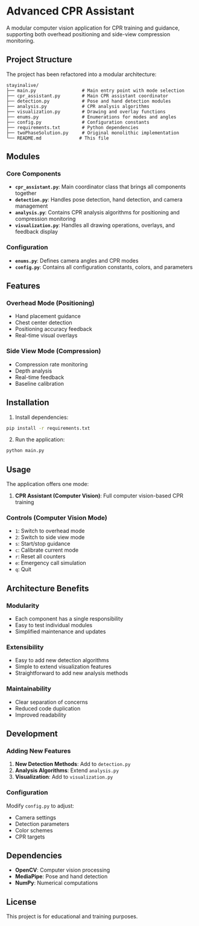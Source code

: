 # Advanced CPR Assistant

A modular computer vision application for CPR training and guidance, supporting both overhead positioning and side-view compression monitoring.

## Project Structure

The project has been refactored into a modular architecture:

```
stayinalive/
├── main.py                 # Main entry point with mode selection
├── cpr_assistant.py        # Main CPR assistant coordinator
├── detection.py            # Pose and hand detection modules
├── analysis.py             # CPR analysis algorithms
├── visualization.py        # Drawing and overlay functions
├── enums.py                # Enumerations for modes and angles
├── config.py               # Configuration constants
├── requirements.txt        # Python dependencies
├── twoPhaseSolution.py     # Original monolithic implementation
└── README.md              # This file
```

## Modules

### Core Components

- **`cpr_assistant.py`**: Main coordinator class that brings all components together
- **`detection.py`**: Handles pose detection, hand detection, and camera management
- **`analysis.py`**: Contains CPR analysis algorithms for positioning and compression monitoring
- **`visualization.py`**: Handles all drawing operations, overlays, and feedback display

### Configuration

- **`enums.py`**: Defines camera angles and CPR modes
- **`config.py`**: Contains all configuration constants, colors, and parameters

## Features

### Overhead Mode (Positioning)
- Hand placement guidance
- Chest center detection
- Positioning accuracy feedback
- Real-time visual overlays

### Side View Mode (Compression)
- Compression rate monitoring
- Depth analysis
- Real-time feedback
- Baseline calibration

## Installation

1. Install dependencies:
```bash
pip install -r requirements.txt
```

2. Run the application:
```bash
python main.py
```

## Usage

The application offers one mode:

1. **CPR Assistant (Computer Vision)**: Full computer vision-based CPR training

### Controls (Computer Vision Mode)

- `1`: Switch to overhead mode
- `2`: Switch to side view mode
- `s`: Start/stop guidance
- `c`: Calibrate current mode
- `r`: Reset all counters
- `e`: Emergency call simulation
- `q`: Quit

## Architecture Benefits

### Modularity
- Each component has a single responsibility
- Easy to test individual modules
- Simplified maintenance and updates

### Extensibility
- Easy to add new detection algorithms
- Simple to extend visualization features
- Straightforward to add new analysis methods

### Maintainability
- Clear separation of concerns
- Reduced code duplication
- Improved readability

## Development

### Adding New Features

1. **New Detection Methods**: Add to `detection.py`
2. **Analysis Algorithms**: Extend `analysis.py`
3. **Visualization**: Add to `visualization.py`

### Configuration

Modify `config.py` to adjust:
- Camera settings
- Detection parameters
- Color schemes
- CPR targets

## Dependencies

- **OpenCV**: Computer vision processing
- **MediaPipe**: Pose and hand detection
- **NumPy**: Numerical computations

## License

This project is for educational and training purposes.
